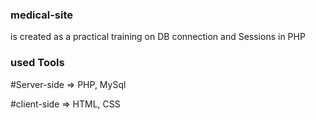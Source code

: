 <h3> medical-site </h3> is created as a practical training on DB connection and Sessions in PHP

<h3> used Tools </h3> 

#Server-side => PHP, MySql

#client-side => HTML, CSS
